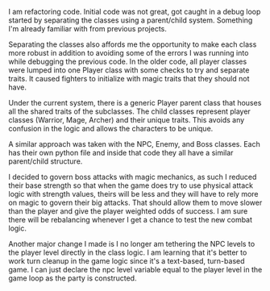 I am refactoring code. Initial code was not great, got caught in a debug loop
started by separating the classes using a parent/child system. Something I'm already
familiar with from previous projects.

Separating the classes also affords me the opportunity to make each class more robust
in addition to avoiding some of the errors I was running into while debugging the 
previous code. In the older code, all player classes were lumped into one Player class
with some checks to try and separate traits. It caused fighters to initialize with
magic traits that they should not have. 

Under the current system, there is a generic Player parent class that houses all the 
shared traits of the subclasses. The child classes represent player classes (Warrior,
Mage, Archer) and their unique traits. This avoids any confusion in the logic and 
allows the characters to be unique.

A similar approach was taken with the NPC, Enemy, and Boss classes. Each has their own
python file and inside that code they all have a similar parent/child structure. 

I decided to govern boss attacks with magic mechanics, as such I reduced their base strength
so that when the game does try to use physical attack logic with strength values, theirs will
be less and they will have to rely more on magic to govern their big attacks. That should allow
them to move slower than the player and give the player weighted odds of success. I am sure
there will be rebalancing whenever I get a chance to test the new combat logic.

Another major change I made is I no longer am tethering the NPC levels to the player level
directly in the class logic. I am learning that it's better to work turn cleanup in the game
logic since it's a text-based, turn-based game. I can just declare the npc level variable equal
to the player level in the game loop as the party is constructed. 
